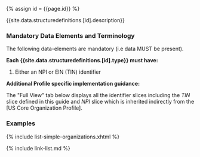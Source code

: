 
{% assign id = {{page.id}} %}


{{site.data.structuredefinitions.[id].description}}

### Mandatory Data Elements and Terminology

The following data-elements are mandatory (i.e data MUST be present).

**Each {{site.data.structuredefinitions.[id].type}} must have:**

1. Either an NPI or EIN (TIN) identifier

<!--

Each {{site.data.structuredefinitions.[id].type}} *should* have ([Must Support](guidance.html#must-support)):

1. The beneficiary

-->

**Additional Profile specific implementation guidance:**

The "Full View" tab below displays all the identifier slices including the *TIN* slice defined in this guide and *NPI* slice which is inherited indirectly from the [US Core Organization Profile].

### Examples

{% include list-simple-organizations.xhtml %}

{% include link-list.md %}
